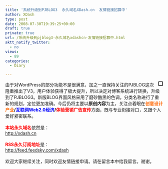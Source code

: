 ```yaml
---
title: '系统升级到PJBLOG3  永久域名XDash.cn  友情链接招募中'
author: XDash
type: post
date: 2008-07-30T19:39:25+00:00
draft: true
private: true
url: /系统升级到pjblog3-永久域名xdashcn-友情链接招募中.html
aktt_notify_twitter:
  - no
views:
  - 89
categories:
  - Diary

---
```

<div>
  <img decoding="async" style="padding-right: 5px; padding-left: 5px; padding-bottom: 5px; margin-left: 5px; padding-top: 5px" alt="" align="right" border="2" src="http://farm4.static.flickr.com/3125/2717013157_efa51bd73c_o.gif" />
</div>

<div>
  由于对WordPress的部分功能不是很满意，加之一直保持关注的PJBLOG这次隆重推出了V3，用户体验获得了极大提升，所以决定对博客系统进行转换，升级到了PJBLOG3。新版BLOG界面风格采用了磨砂酷黑的色调。分类名称进行了重新的规划，定位更加准确。今后仍将主要以<strong>原创内容</strong>为主，关注点着眼在<span style="color: #ff6600"><strong>创意设计产业</strong></span><strong>/<span style="color: #0000ff">互联网Web2.0经济</span>/</strong><span style="color: #ff0000"><strong>体验营销广告宣传</strong></span>方面，既与专业衔接对口，又跟个人爱好紧密联系。
</div>

<div>
  &nbsp;
</div>

<div>
  <span style="color: #ff0000"><strong>本站永久域名</strong></span>依然是：<br /> <a href="http://xdash.cn">http://xdash.cn</a>
</div>

<div>
  &nbsp;
</div>

<div>
  <span style="color: #ff0000"><strong>RSS永久订阅地址</strong></span>是：<br /> <a href="http://feed.feedsky.com/xdash">http://feed.feedsky.com/xdash</a>
</div>

<div>
  &nbsp;
</div>

<div>
  欢迎大家继续关注，同时欢迎友情链接申请。请在留言本中给我留言。谢谢。
</div>